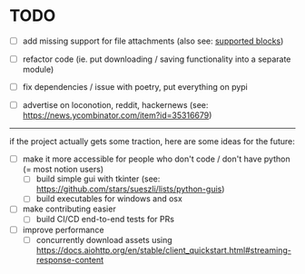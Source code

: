 # TODO

- [ ] add missing support for file attachments (also see: [supported blocks](supported%20blocks.md))

- [ ] refactor code (ie. put downloading / saving functionality into a separate module)

- [ ] fix dependencies / issue with poetry, put everything on pypi

- [ ] advertise on loconotion, reddit, hackernews (see: https://news.ycombinator.com/item?id=35316679)

---

if the project actually gets some traction, here are some ideas for the future:

- [ ] make it more accessible for people who don't code / don't have python (= most notion users) 
  - [ ] build simple gui with tkinter (see: https://github.com/stars/sueszli/lists/python-guis)
  - [ ] build executables for windows and osx

- [ ] make contributing easier
  - [ ] build CI/CD end-to-end tests for PRs

- [ ] improve performance
  - [ ] concurrently download assets using https://docs.aiohttp.org/en/stable/client_quickstart.html#streaming-response-content
